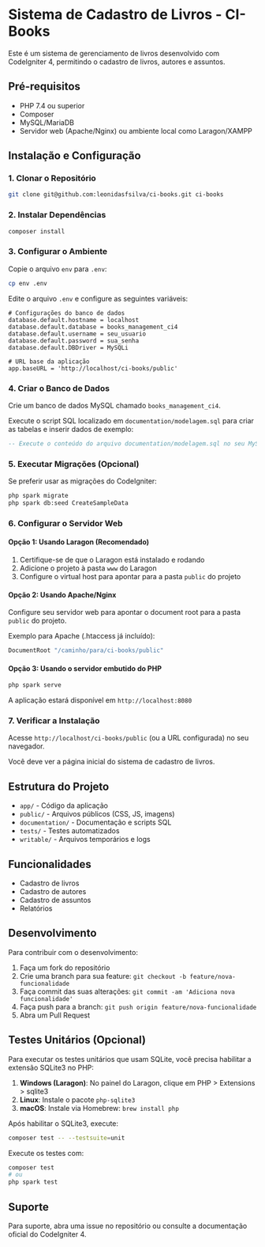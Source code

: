 # Sistema de Cadastro de Livros - CI-Books

Este é um sistema de gerenciamento de livros desenvolvido com CodeIgniter 4, permitindo o cadastro de livros, autores e assuntos.

## Pré-requisitos

- PHP 7.4 ou superior
- Composer
- MySQL/MariaDB
- Servidor web (Apache/Nginx) ou ambiente local como Laragon/XAMPP

## Instalação e Configuração

### 1. Clonar o Repositório

```bash
git clone git@github.com:leonidasfsilva/ci-books.git ci-books
```

### 2. Instalar Dependências

```bash
composer install
```

### 3. Configurar o Ambiente

Copie o arquivo `env` para `.env`:

```bash
cp env .env
```

Edite o arquivo `.env` e configure as seguintes variáveis:

```env
# Configurações do banco de dados
database.default.hostname = localhost
database.default.database = books_management_ci4
database.default.username = seu_usuario
database.default.password = sua_senha
database.default.DBDriver = MySQLi

# URL base da aplicação
app.baseURL = 'http://localhost/ci-books/public'
```

### 4. Criar o Banco de Dados

Crie um banco de dados MySQL chamado `books_management_ci4`.

Execute o script SQL localizado em `documentation/modelagem.sql` para criar as tabelas e inserir dados de exemplo:

```sql
-- Execute o conteúdo do arquivo documentation/modelagem.sql no seu MySQL
```

### 5. Executar Migrações (Opcional)

Se preferir usar as migrações do CodeIgniter:

```bash
php spark migrate
php spark db:seed CreateSampleData
```

### 6. Configurar o Servidor Web

#### Opção 1: Usando Laragon (Recomendado)

1. Certifique-se de que o Laragon está instalado e rodando
2. Adicione o projeto à pasta `www` do Laragon
3. Configure o virtual host para apontar para a pasta `public` do projeto

#### Opção 2: Usando Apache/Nginx

Configure seu servidor web para apontar o document root para a pasta `public` do projeto.

Exemplo para Apache (.htaccess já incluído):

```apache
DocumentRoot "/caminho/para/ci-books/public"
```

#### Opção 3: Usando o servidor embutido do PHP

```bash
php spark serve
```

A aplicação estará disponível em `http://localhost:8080`

### 7. Verificar a Instalação

Acesse `http://localhost/ci-books/public` (ou a URL configurada) no seu navegador.

Você deve ver a página inicial do sistema de cadastro de livros.

## Estrutura do Projeto

- `app/` - Código da aplicação
- `public/` - Arquivos públicos (CSS, JS, imagens)
- `documentation/` - Documentação e scripts SQL
- `tests/` - Testes automatizados
- `writable/` - Arquivos temporários e logs

## Funcionalidades

- Cadastro de livros
- Cadastro de autores
- Cadastro de assuntos
- Relatórios

## Desenvolvimento

Para contribuir com o desenvolvimento:

1. Faça um fork do repositório
2. Crie uma branch para sua feature: `git checkout -b feature/nova-funcionalidade`
3. Faça commit das suas alterações: `git commit -am 'Adiciona nova funcionalidade'`
4. Faça push para a branch: `git push origin feature/nova-funcionalidade`
5. Abra um Pull Request

## Testes Unitários (Opcional)

Para executar os testes unitários que usam SQLite, você precisa habilitar a extensão SQLite3 no PHP:

1. **Windows (Laragon)**: No painel do Laragon, clique em PHP > Extensions > sqlite3
2. **Linux**: Instale o pacote `php-sqlite3`
3. **macOS**: Instale via Homebrew: `brew install php`

Após habilitar o SQLite3, execute:

```bash
composer test -- --testsuite=unit
```
Execute os testes com:

```bash
composer test
# ou
php spark test
```

## Suporte

Para suporte, abra uma issue no repositório ou consulte a documentação oficial do CodeIgniter 4.
